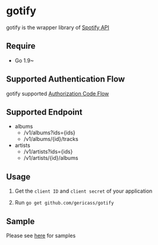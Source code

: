 # gotify

gotify is the wrapper library of [Spotify API](https://developer.spotify.com/web-api/)

## Require

- Go 1.9~

## Supported Authentication Flow

gotify supported [Authorization Code Flow](https://developer.spotify.com/web-api/authorization-guide/#authorization_code_flow)


## Supported Endpoint

- albums
    - /v1/albums?ids={ids}
    - /v1/albums/{id}/tracks
- artists
    - /v1/artists?ids={ids}
    - /v1/artists/{id}/albums

## Usage

1. Get the `client ID` and `client secret` of your application

2. Run `go get github.com/gericass/gotify`

## Sample

Please see [here](https://github.com/gericass/gotifySample) for samples
